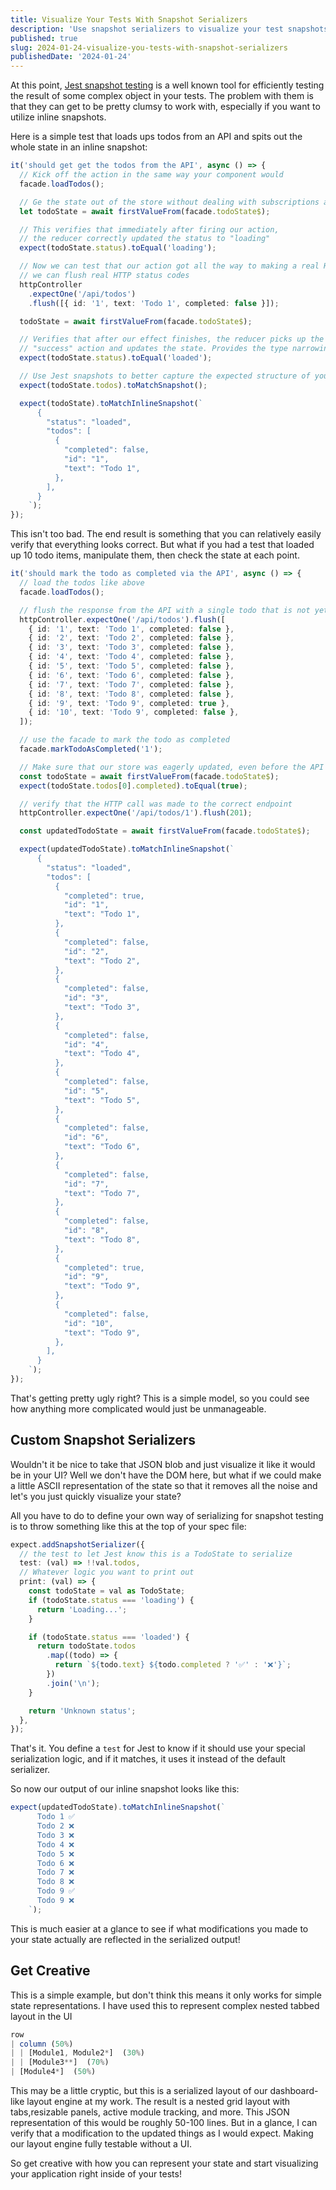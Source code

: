 ```yaml
---
title: Visualize Your Tests With Snapshot Serializers
description: 'Use snapshot serializers to visualize your test snapshots'
published: true
slug: 2024-01-24-visualize-you-tests-with-snapshot-serializers
publishedDate: '2024-01-24'
---
```


At this point, [Jest snapshot testing](https://jestjs.io/docs/snapshot-testing) is a well known tool for efficiently testing the result of some complex object in your tests. The problem with them is that they can get to be pretty clumsy to work with, especially if you want to utilize inline snapshots.

Here is a simple test that loads ups todos from an API and spits out the whole state in an inline snapshot:

```typescript
it('should get get the todos from the API', async () => {
  // Kick off the action in the same way your component would
  facade.loadTodos();

  // Ge the state out of the store without dealing with subscriptions and callbacks
  let todoState = await firstValueFrom(facade.todoState$);

  // This verifies that immediately after firing our action,
  // the reducer correctly updated the status to "loading"
  expect(todoState.status).toEqual('loading');

  // Now we can test that our action got all the way to making a real HTTP call to the expected endpoint
  // we can flush real HTTP status codes
  httpController
    .expectOne('/api/todos')
    .flush([{ id: '1', text: 'Todo 1', completed: false }]);

  todoState = await firstValueFrom(facade.todoState$);

  // Verifies that after our effect finishes, the reducer picks up the
  // "success" action and updates the state. Provides the type narrowing below
  expect(todoState.status).toEqual('loaded');

  // Use Jest snapshots to better capture the expected structure of your state
  expect(todoState.todos).toMatchSnapshot();

  expect(todoState).toMatchInlineSnapshot(`
      {
        "status": "loaded",
        "todos": [
          {
            "completed": false,
            "id": "1",
            "text": "Todo 1",
          },
        ],
      }
    `);
});
```

This isn't too bad. The end result is something that you can relatively easily verify that everything looks correct. But what if you had a test that loaded up 10 todo items, manipulate them, then check the state at each point.

```typescript
it('should mark the todo as completed via the API', async () => {
  // load the todos like above
  facade.loadTodos();

  // flush the response from the API with a single todo that is not yet completed
  httpController.expectOne('/api/todos').flush([
    { id: '1', text: 'Todo 1', completed: false },
    { id: '2', text: 'Todo 2', completed: false },
    { id: '3', text: 'Todo 3', completed: false },
    { id: '4', text: 'Todo 4', completed: false },
    { id: '5', text: 'Todo 5', completed: false },
    { id: '6', text: 'Todo 6', completed: false },
    { id: '7', text: 'Todo 7', completed: false },
    { id: '8', text: 'Todo 8', completed: false },
    { id: '9', text: 'Todo 9', completed: true },
    { id: '10', text: 'Todo 9', completed: false },
  ]);

  // use the facade to mark the todo as completed
  facade.markTodoAsCompleted('1');

  // Make sure that our store was eagerly updated, even before the API call finished
  const todoState = await firstValueFrom(facade.todoState$);
  expect(todoState.todos[0].completed).toEqual(true);

  // verify that the HTTP call was made to the correct endpoint
  httpController.expectOne('/api/todos/1').flush(201);

  const updatedTodoState = await firstValueFrom(facade.todoState$);

  expect(updatedTodoState).toMatchInlineSnapshot(`
      {
        "status": "loaded",
        "todos": [
          {
            "completed": true,
            "id": "1",
            "text": "Todo 1",
          },
          {
            "completed": false,
            "id": "2",
            "text": "Todo 2",
          },
          {
            "completed": false,
            "id": "3",
            "text": "Todo 3",
          },
          {
            "completed": false,
            "id": "4",
            "text": "Todo 4",
          },
          {
            "completed": false,
            "id": "5",
            "text": "Todo 5",
          },
          {
            "completed": false,
            "id": "6",
            "text": "Todo 6",
          },
          {
            "completed": false,
            "id": "7",
            "text": "Todo 7",
          },
          {
            "completed": false,
            "id": "8",
            "text": "Todo 8",
          },
          {
            "completed": true,
            "id": "9",
            "text": "Todo 9",
          },
          {
            "completed": false,
            "id": "10",
            "text": "Todo 9",
          },
        ],
      }
    `);
});
```

That's getting pretty ugly right? This is a simple model, so you could see how anything more complicated would just be unmanageable.

## Custom Snapshot Serializers

Wouldn't it be nice to take that JSON blob and just visualize it like it would be in your UI? Well we don't have the DOM here, but what if we could make a little ASCII representation of the state so that it removes all the noise and let's you just quickly visualize your state?

All you have to do to define your own way of serializing for snapshot testing is to throw something like this at the top of your spec file:

```typescript
expect.addSnapshotSerializer({
  // the test to let Jest know this is a TodoState to serialize
  test: (val) => !!val.todos,
  // Whatever logic you want to print out
  print: (val) => {
    const todoState = val as TodoState;
    if (todoState.status === 'loading') {
      return 'Loading...';
    }

    if (todoState.status === 'loaded') {
      return todoState.todos
        .map((todo) => {
          return `${todo.text} ${todo.completed ? '✅' : '❌'}`;
        })
        .join('\n');
    }

    return 'Unknown status';
  },
});
```

That's it. You define a `test` for Jest to know if it should use your special serialization logic, and if it matches, it uses it instead of the default serializer.

So now our output of our inline snapshot looks like this:

```typescript
expect(updatedTodoState).toMatchInlineSnapshot(`
      Todo 1 ✅
      Todo 2 ❌
      Todo 3 ❌
      Todo 4 ❌
      Todo 5 ❌
      Todo 6 ❌
      Todo 7 ❌
      Todo 8 ❌
      Todo 9 ✅
      Todo 9 ❌
    `);
```

This is much easier at a glance to see if what modifications you made to your state actually are reflected in the serialized output!

## Get Creative

This is a simple example, but don't think this means it only works for simple state representations. I have used this to represent complex nested tabbed layout in the UI

```typescript
row
| column (50%)
| | [Module1, Module2*]  (30%)
| | [Module3**]  (70%)
| [Module4*]  (50%)
```

This may be a little cryptic, but this is a serialized layout of our dashboard-like layout engine at my work. The result is a nested grid layout with tabs,resizable panels, active module tracking, and more. This JSON representation of this would be roughly 50-100 lines. But in a glance, I can verify that a modification to the updated things as I would expect. Making our layout engine fully testable without a UI.

So get creative with how you can represent your state and start visualizing your application right inside of your tests!
